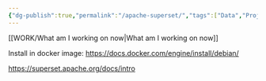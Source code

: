 ```yaml
---
{"dg-publish":true,"permalink":"/apache-superset/","tags":["Data","Projects","inbox"],"noteIcon":"","created":"2024-04-27 3:27:06 pm","updated":"2024-04-27 3:27:53 pm"}
---
```


[[WORK/What am I working on now\|What am I working on now]]

Install in docker image: https://docs.docker.com/engine/install/debian/

https://superset.apache.org/docs/intro

